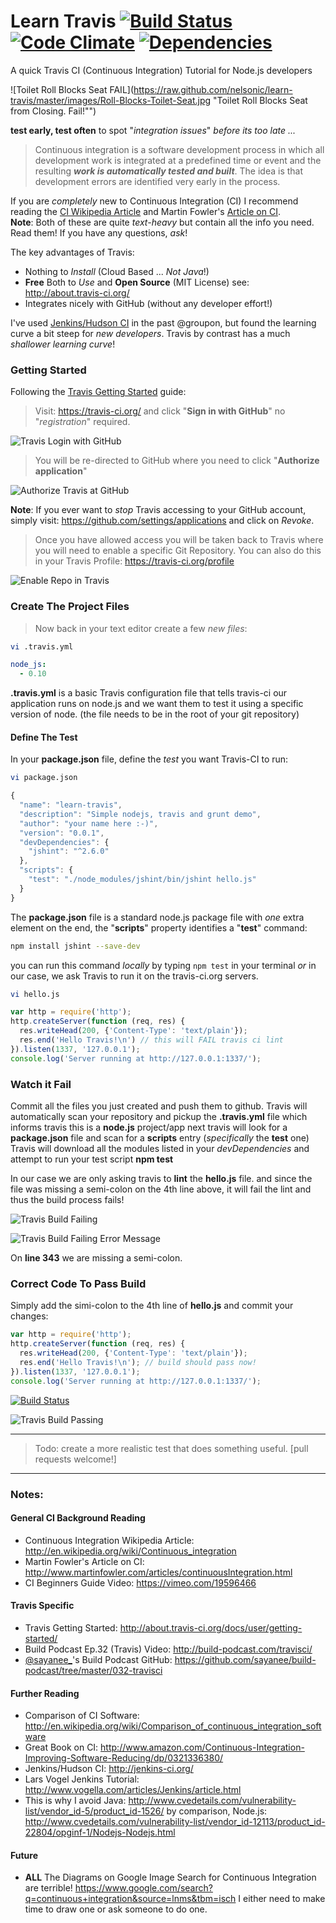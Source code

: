Learn Travis [![Build Status](https://travis-ci.org/docdis/learn-travis.svg?branch=master)](https://travis-ci.org/docdis/learn-travis) [![Code Climate](https://codeclimate.com/github/nelsonic/learn-travis.png)](https://codeclimate.com/github/nelsonic/learn-travis) [![Dependencies](https://david-dm.org/docdis/learn-travis.png?theme=shields.io)](https://david-dm.org/docdis/learn-travis)
============

A quick Travis CI (Continuous Integration) Tutorial for Node.js developers


![Toilet Roll Blocks Seat FAIL](https://raw.github.com/nelsonic/learn-travis/master/images/Roll-Blocks-Toilet-Seat.jpg "Toilet Roll Blocks Seat from Closing. Fail!"")

**test early, test often** to spot "*integration issues*" *before its too late ...*

> Continuous integration is a software development process in which all
> development work is integrated at a predefined time or event and the
> resulting ***work is automatically tested and built***. The idea is that
> development errors are identified very early in the process.

If you are *completely* new to Continuous Integration (CI)
I recommend reading the
[CI Wikipedia Article](http://en.wikipedia.org/wiki/Continuous_integration)
and Martin Fowler's [Article on CI](http://www.martinfowler.com/articles/continuousIntegration.html).
<br />
**Note**: Both of these are quite *text-heavy* but contain all the info you need. Read them! If you have any questions, *ask*!

The key advantages of Travis:

- Nothing to *Install* (Cloud Based ... *Not Java*!)
- **Free** Both to *Use* and **Open Source** (MIT License) see: http://about.travis-ci.org/
- Integrates nicely with GitHub (without any developer effort!)

I've used [Jenkins/Hudson CI](http://jenkins-ci.org) in the past
@groupon, but found the learning curve a bit steep for
*new developers*. Travis by contrast has a much *shallower learning curve*!

### Getting Started

Following the [Travis Getting Started](http://about.travis-ci.org/docs/user/getting-started/) guide:

> Visit: https://travis-ci.org/ and click "**Sign in with GitHub**" no "*registration*" required.

![Travis Login with GitHub](https://raw.github.com/nelsonic/learn-travis/master/images/01-Travis-login-with-github.png "Sign in with GitHub")

> You will be re-directed to GitHub where you need to click "**Authorize application**"

![Authorize Travis at GitHub](https://cloud.githubusercontent.com/assets/4185328/5859970/3b6fac6a-a256-11e4-9e9a-6b9a38099873.jpg "Authorize Travis GitHub")

**Note**: If you ever want to *stop* Travis accessing to your GitHub account,
simply visit: https://github.com/settings/applications and click on *Revoke*.

> Once you have allowed access you will be taken back to Travis where you will need to enable a specific Git Repository. You can also do this in your Travis Profile:
https://travis-ci.org/profile

![Enable Repo in Travis](https://raw.github.com/nelsonic/learn-travis/master/images/04-Travis-profile-enable-repo.png "Travis Enable Repo")

### Create The Project Files

> Now back in your text editor create a few *new files*:

```sh
vi .travis.yml
```

```yml
node_js:
  - 0.10
```

**.travis.yml** is a basic Travis configuration file that tells travis-ci our application
runs on node.js and we want them to test it using a specific version of node.
(the file needs to be in the root of your git repository)

#### Define The Test

In your **package.json** file, define the *test* you want Travis-CI to run:

```sh
vi package.json
```

```javascript
{
  "name": "learn-travis",
  "description": "Simple nodejs, travis and grunt demo",
  "author": "your name here :-)",
  "version": "0.0.1",
  "devDependencies": {
    "jshint": "^2.6.0"
  },
  "scripts": {
    "test": "./node_modules/jshint/bin/jshint hello.js"
  }
}
```

The **package.json** file is a standard node.js package file with *one* extra
element on the end, the "**scripts**" property identifies a "**test**" command:

```sh
npm install jshint --save-dev
```

you can run this command *locally* by typing `npm test` in your terminal
*or* in our case, we ask Travis to run it on the travis-ci.org servers.

```sh
vi hello.js
```

```javascript
var http = require('http');
http.createServer(function (req, res) {
  res.writeHead(200, {'Content-Type': 'text/plain'});
  res.end('Hello Travis!\n') // this will FAIL travis ci lint
}).listen(1337, '127.0.0.1');
console.log('Server running at http://127.0.0.1:1337/');
```

### Watch it Fail

Commit all the files you just created and push them to github.
Travis will automatically scan your repository and pickup the
**.travis.yml** file which informs travis this is a **node.js** project/app
next travis will look for a **package.json** file and scan for a
**scripts** entry (*specifically* the **test** one)
Travis will download all the modules listed in your *devDependencies*
and attempt to run your test script **npm test**

In our case we are only asking travis to **lint** the **hello.js** file.
and since the file was missing a semi-colon on the 4th line above,
it will fail the lint and thus the build process fails!

![Travis Build Failing](https://raw.github.com/nelsonic/learn-travis/master/images/06-travis-build-failing.png "Travis Build Failing")

![Travis Build Failing Error Message](https://raw.github.com/nelsonic/learn-travis/master/images/05-travis-ci-lint-build-fails.png "Travis Build Failing Error Message")

On **line 343** we are missing a semi-colon.


### Correct Code To Pass Build

Simply add the simi-colon to the 4th line of **hello.js** and commit your changes:

```javascript
var http = require('http');
http.createServer(function (req, res) {
  res.writeHead(200, {'Content-Type': 'text/plain'});
  res.end('Hello Travis!\n'); // build should pass now!
}).listen(1337, '127.0.0.1');
console.log('Server running at http://127.0.0.1:1337/');
```

[![Build Status](https://travis-ci.org/nelsonic/learn-travis.png?branch=master)](https://travis-ci.org/nelsonic/learn-travis)

![Travis Build Passing](https://raw.github.com/nelsonic/learn-travis/master/images/07-travis-build-passing.png "Travis Build Passing")

- - -

> Todo: create a more realistic test that does something useful. [pull requests welcome!]

- - -


### Notes:

#### General CI Background Reading

- Continuous Integration Wikipedia Article: http://en.wikipedia.org/wiki/Continuous_integration
- Martin Fowler's Article on CI: http://www.martinfowler.com/articles/continuousIntegration.html
- CI Beginners Guide Video: https://vimeo.com/19596466

#### Travis Specific

- Travis Getting Started: http://about.travis-ci.org/docs/user/getting-started/
- Build Podcast Ep.32 (Travis) Video: http://build-podcast.com/travisci/
- [@sayanee_](https://twitter.com/sayanee_)'s Build Podcast GitHub: https://github.com/sayanee/build-podcast/tree/master/032-travisci

#### Further Reading

- Comparison of CI Software: http://en.wikipedia.org/wiki/Comparison_of_continuous_integration_software
- Great Book on CI: http://www.amazon.com/Continuous-Integration-Improving-Software-Reducing/dp/0321336380/
- Jenkins/Hudson CI: http://jenkins-ci.org/
- Lars Vogel Jenkins Tutorial: http://www.vogella.com/articles/Jenkins/article.html
- This is why I avoid Java: http://www.cvedetails.com/vulnerability-list/vendor_id-5/product_id-1526/
by comparison, Node.js: http://www.cvedetails.com/vulnerability-list/vendor_id-12113/product_id-22804/opginf-1/Nodejs-Nodejs.html

#### Future

- **ALL** The Diagrams on Google Image Search for Continuous Integration are terrible!
https://www.google.com/search?q=continuous+integration&source=lnms&tbm=isch I either need
to make time to draw one or ask someone to do one.
